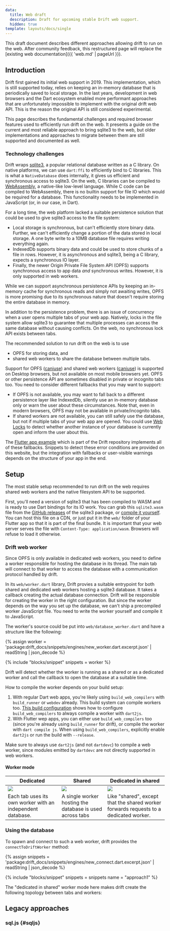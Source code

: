 ```yaml
---
data:
  title: Web draft
  description: Draft for upcoming stable Drift web support.
  hidden: true
template: layouts/docs/single
---
```


This draft document describes different approaches allowing drift to run on the
web.
After community feedback, this restructured page will replace the [existing web documentation]({{ 'web.md' | pageUrl }}).

## Introduction

Drift first gained its initial web support in 2019. This implementation, which is still supported today, relies on
keeping an in-memory database that is periodically saved to local storage.
In the last years, development in web browsers and the Dart ecosystem enabled more performant approaches that are
unfortunately impossible to implement with the original drift web API.
This is the reason the original API is still considered experimental.

This page describes the fundamental challenges and required browser features used to efficiently run drift on the web.
It presents a guide on the current and most reliable approach to bring sqlite3 to the web, but older implementations
and approaches to migrate between them are still supported and documented as well.

### Technology challenges

Drift wraps [sqlite3](https://sqlite.org/index.html), a popular relational database written as a C library.
On native platforms, we can use `dart:ffi` to efficiently bind to C libraries. This is what a `NativeDatabase` does internally,
it gives us efficient and synchronous access to sqlite3.
On the web, C libraries can be compiled to [WebAssembly](https://webassembly.org/), a native-like low-level language.
While C code can be compiled to WebAssembly, there is no builtin support for file IO which would be required for a database.
This functionality needs to be implemented in JavaScript (or, in our case, in Dart).

For a long time, the web platform lacked a suitable persistence solution that could be used to give sqlite3 access to the
file system:

- Local storage is synchronous, but can't efficiently store binary data. Further, we can't efficiently change a portion of the
  data stored in local storage. A one byte write to a 10MB database file requires writing everything again.
- IndexedDb supports binary data and could be used to store chunks of a file in rows. However, it is asynchronous and sqlite3,
  being a C library, expects a synchronous IO layer.
- Finally, the newer Origin Private File System API (OPFS) supports synchronous access to app data _and_ synchronous writes.
  However, it is only supported in web workers.

While we can support asynchronous persistence APIs by keeping an in-memory cache for synchronous reads and simply not awaiting
writes, OPFS is more promising due to its synchronous nature that doesn't require storing the entire database in memory.

In addition to the persistence problem, there is an issue of concurrency when a user opens multiple tabs of your web app.
Natively, locks in the file system allow sqlite3 to guarantee that multiple processes can access the same database without causing
conflicts. On the web, no synchronous lock API exists between tabs.

The recommended solution to run drift on the web is to use

- OPFS for storing data, and
- shared web workers to share the database between multiple tabs.

Support for OPFS ([caniuse](https://caniuse.com/native-filesystem-api)) and shared web workers ([caniuse](https://caniuse.com/sharedworkers))
is supported on Desktop browsers, but not available on most mobile browsers yet. OPFS or other persistence API are sometimes disabled
in private or incognito tabs too.
You need to consider different fallbacks that you may want to support:

- If OPFS is not available, you may want to fall back to a different persistence layer like IndexedDb, silently use an in-memory database
  only or warn the user about these circumstances. Note that, even in modern browsers, OPFS may not be available in private/incognito tabs.
- If shared workers are not available, you can still safely use the database, but not if multiple tabs of your web app are opened.
  You could use [Web Locks](https://developer.mozilla.org/en-US/docs/Web/API/Web_Locks_API) to detect whether another instance of your
  database is currently open and inform the user about this.

The [Flutter app example](https://github.com/simolus3/drift/tree/develop/examples/app) which is part of the Drift repository implements all
of these fallbacks.
Snippets to detect these error conditions are provided on this website, but the integration with fallbacks or user-visible warnings depends
on the structure of your app in the end.

## Setup

The most stable setup recommended to run drift on the web requires shared web workers and the native filesystem API to be supported.

First, you'll need a version of sqlite3 that has been compiled to WASM and is ready to use Dart bindings for its IO work.
You can grab this `sqlite3.wasm` file from the [GitHub releases](https://github.com/simolus3/sqlite3.dart/releases) of the sqlite3 package,
or [compile it yourself](https://github.com/simolus3/sqlite3.dart/tree/main/sqlite3#compiling).
You can host this file on a CDN, or just put it in the `web/` folder of your Flutter app so that it is part of the final bundle.
It is important that your web server serves the file with `Content-Type: application/wasm`. Browsers will refuse to load it otherwise.

### Drift web worker

Since OPFS is only available in dedicated web workers, you need to define a worker responsible for hosting the database in its thread.
The main tab will connect to that worker to access the database with a communication protocol handled by drift.

In its `web/worker.dart` library, Drift provies a suitable entrypoint for both shared and dedicated web workers hosting a sqlite3
database. It takes a callback creating the actual database connection. Drift will be responsible for creating the worker in the
right configuration.
But since the worker depends on the way you set up the database, we can't ship a precompiled worker JavaScript file. You need to
write the worker yourself and compile it to JavaScript.

The worker's source could be put into `web/database_worker.dart` and have a structure like the following:

{% assign worker = 'package:drift_docs/snippets/engines/new_worker.dart.excerpt.json' | readString | json_decode %}

{% include "blocks/snippet" snippets = worker %}

Drift will detect whether the worker is running as a shared or as a dedicated worker and call the callback to open the
database at a suitable time.

How to compile the worker depends on your build setup:

1. With regular Dart web apps, you're likely using `build_web_compilers` with `build_runner` or `webdev` already.
   This build system can compile workers too.
   [This build configuration](https://github.com/simolus3/drift/blob/develop/examples/web_worker_example/build.yaml) shows
   how to configure `build_web_compilers` to always compile a worker with `dart2js`.
2. With Flutter wep apps, you can either use `build_web_compilers` too (since you're already using `build_runner` for
   drift), or compile the worker with `dart compile js`. When using `build_web_compilers`, explicitly enable `dart2js`
   or run the build with `--release`.

Make sure to always use `dart2js` (and not `dartdevc`) to compile a web worker, since modules emitted by `dartdevc` are
not directly supported in web workers.

#### Worker mode

| Dedicated | Shared | Dedicated in shared |
|-----------|--------|---------------------|
| ![](dedicated_in_shared.png) | ![](dedicated_in_shared.png) | ![](dedicated_in_shared.png) |
| Each tab uses its own worker with an independent database. | A single worker hosting the database is used across tabs | Like "shared", except that the shared worker forwards requests to a dedicated worker. |

### Using the database

To spawn and connect to such a web worker, drift provides the `connectToDriftWorker` method:

{% assign snippets = 'package:drift_docs/snippets/engines/new_connect.dart.excerpt.json' | readString | json_decode %}

{% include "blocks/snippet" snippets = snippets name = "approach1" %}

The "dedicated in shared" worker mode here makes drift create the following topology between tabs and workers:

## Legacy approaches

### sql.js {#sqljs}
